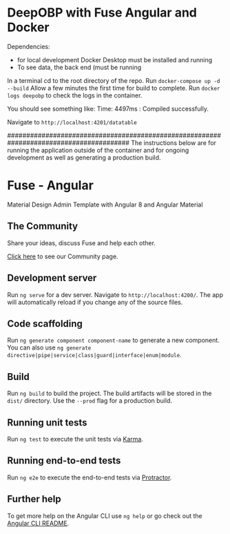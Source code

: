# DeepOBP with Fuse Angular and Docker
Dependencies: 
   * for local development Docker Desktop must be installed and running
   * To see data, the back end (must be running

In a terminal cd to the root directory of the repo.
Run `docker-compose up -d --build`
Allow a few minutes the first time for build to complete.
Run `docker logs deepobp` to check the logs in the container.

You should see something like:
Time: 4497ms
: Compiled successfully.

Navigate to `http://localhost:4201/datatable`

########################################################################################
The instructions below are for running the application outside of the container and for
ongoing development as well as generating a production build.

# Fuse - Angular

Material Design Admin Template with Angular 8 and Angular Material

## The Community

Share your ideas, discuss Fuse and help each other.

[Click here](http://fusetheme.com/community) to see our Community page.

## Development server

Run `ng serve` for a dev server. Navigate to `http://localhost:4200/`. The app will automatically reload if you change any of the source files.

## Code scaffolding

Run `ng generate component component-name` to generate a new component. You can also use `ng generate directive|pipe|service|class|guard|interface|enum|module`.

## Build

Run `ng build` to build the project. The build artifacts will be stored in the `dist/` directory. Use the `--prod` flag for a production build.

## Running unit tests

Run `ng test` to execute the unit tests via [Karma](https://karma-runner.github.io).

## Running end-to-end tests

Run `ng e2e` to execute the end-to-end tests via [Protractor](http://www.protractortest.org/).

## Further help

To get more help on the Angular CLI use `ng help` or go check out the [Angular CLI README](https://github.com/angular/angular-cli/blob/master/README.md).

